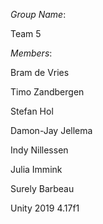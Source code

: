 *Group Name*:

Team 5 

*Members*: 

Bram de Vries

Timo Zandbergen

Stefan Hol

Damon-Jay Jellema

Indy Nillessen

Julia Immink

Surely Barbeau

Unity 2019  4.17f1
